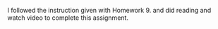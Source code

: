 I followed the instruction given with Homework 9. and did reading and watch video to complete this assignment. 
